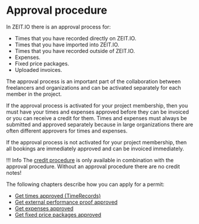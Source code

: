 # Approval procedure 

In ZEIT.IO there is an approval process for:

- Times that you have recorded directly on ZEIT.IO.
- Times that you have imported into ZEIT.IO.
- Times that you have recorded outside of ZEIT.IO.
- Expenses.
- Fixed price packages.
- Uploaded invoices.

The approval process is an important part of the collaboration between freelancers and organizations and can be activated separately for each member in the project.

If the approval process is activated for your project membership, then you must have your times and expenses approved before they can be invoiced or you can receive a credit for them.
Times and expenses must always be submitted and approved separately because in large organizations there are often different approvers for times and expenses.

If the approval process is not activated for your project membership, then all
bookings are immediately approved and can be invoiced immediately.

!!! Info
    The [credit procedure](/freiberufler/gutschriftverfahren.en/) is only available in combination with the approval procedure.
    Without an approval procedure there are no credit notes!

The following chapters describe how you can apply for a permit:

- [Get times approved (TimeRecords)](/freiberufler/leistungsnachweise.en/#get-times-approved-timerecords)
- [Get external performance proof approved](/freiberufler/leistungsnachweise.en/#have-external-proof-of-performance-approved)
- [Get expenses approved](/freiberufler/ausgaben.en/#get-expenses-approved)
- [Get fixed price packages approved](/freiberufler/projekte.en/#request-approval-for-a-fixed-price-package)
